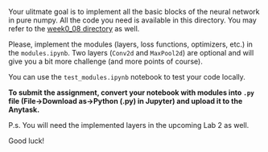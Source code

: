 Your ulitmate goal is to implement all the basic blocks of the neural network in
pure numpy. All the code you need is available in this directory. You may refer
to the
[week0_08 directory](https://github.com/girafe-ai/ml-mipt/tree/basic_s21/week0_08_intro_to_DL)
as well.

Please, implement the modules (layers, loss functions, optimizers, etc.) in the
`modules.ipynb`. Two layers (`Conv2d` and `MaxPool2d`) are optional and will
give you a bit more challenge (and more points of course).

You can use the `test_modules.ipynb` notebook to test your code locally.

**To submit the assignment, convert your notebook with modules into `.py` file
(File->Download as->Python (.py) in Jupyter) and upload it to the Anytask.**

P.s. You will need the implemented layers in the upcoming Lab 2 as well.

Good luck!
